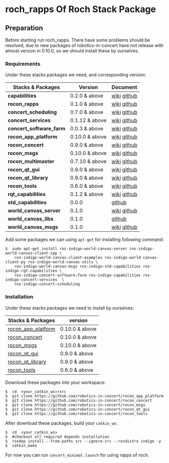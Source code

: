 # roch_rapps Of Roch Stack Package

## Preparation

Before starting run roch_rapps. There have some problems should be resolved, due to new packages of robotics-in-concert have not release with almost version in 0.10.0, so we should install these by ourselves.

### Requirements

Under these stacks packages we need, and corresponding version:

Stacks & Packages | Version | Document |
---------------- | ----------------- | ------------------|
**capabilities** | 0.2.0 & above | [wiki](https://wiki.ros.org/capabilities) [github](https://github.com/osrf/capabilities) |
**rocon_rapps** | 0.1.0 & above | [wiki](https://wiki.ros.org/rocon_rapps) [github](https://github.com/robotics-in-concert/rocon_rapps) |
**concert_scheduling** | 0.7.0 & above | [wiki](https://wiki.ros.org/concert_sceduling) [github](https://github.com/utexas-bwi/concert_scheduling) |
**concert_services** | 0.1.12 & above | [wiki](https://wiki.ros.org/concert_services) [github](https://github.com/robotics-in-concert/concert_services) |
**concert_software_farm** | 0.0.3 & above | [wiki](https://wiki.ros.org/concert_software_farm) [github](https://github.com/robotics-in-concert/rocon_concert) |
**rocon_app_platform** | 0.10.0 & above | [wiki](https://wiki.ros.org/rocon_app_platform) [github](https://github.com/robotics-in-concert/rocon_app_platform) |
**rocon_concert** | 0.9.0 & above | [wiki](https://wiki.ros.org/rocon_concert) [github](https://github.com/robotics-in-concert/rocon_concert) |
**rocon_msgs** | 0.10.0 & above | [wiki](https://wiki.ros.org/rocon_msgs) [github](https://github.com/robotics-in-concert/rocon_msgs) |
**rocon_multimaster** | 0.7.10 & above | [wiki](https://wiki.ros.org/rocon_multimaster) [github](https://github.com/robotics-in-concert/rocon_multimaster) |
**rocon_qt_gui** | 0.9.0 & above | [wiki](http://wiki.ros.org/rocon_qt_gui) [github](https://github.com/robotics-in-concert/rocon_qt_gui) |
**rocon_qt_library** | 0.9.0 & above | [wiki](http://wiki.ros.org/rocon_qt_library) [github](https://github.com/robotics-in-concert/rocon_qt_gui) |
**rocon_tools** | 0.6.0 & above | [wiki](http://wiki.ros.org/rocon_tools) [github](https://github.com/robotics-in-concert/rocon_tools) |
**rqt_capabilities** | 0.1.2 & above | [wiki](http://wiki.ros.org/rqt_capabilities) [github](https://github.com/osrf/rqt_capabilities) |
**std_capabilities** | 0.0.0 |  [github](https://github.com/osrf/std_capabilities) |
**world_canvas_server** | 0.1.0 | [wiki](http://wiki.ros.org/world_canvas_server) [github](https://github.com/corot/world_canvas) |
**world_canvas_libs** | 0.1.0 | [github](https://github.com/corot/world_canvas_libs) |
**world_canvas_msgs** | 0.1.0 | [wiki](http://wiki.ros.org/world_canvas_msgs) [github](https://github.com/corot/world_canvas_msgs) |

Add some packages we can using `````apt-get````` for installing following command:
```
$  sudo apt-get install ros-indigo-world-canvas-server ros-indigo-world-canvas-client-cpp \
    ros-indigo-world-canvas-client-examples ros-indigo-world-canvas-client-py ros-indigo-world-canvas-utils \
    ros-indigo-world-canvas-msgs ros-indigo-std-capabilities ros-indigo-rqt-capabilities \
    ros-indigo-concert-software-farm ros-indigo-capabilities ros-indigo-concert-services  \
    ros-indigo-concert-scheduling 
```
### Installation

Under these stacks packages we need to install by ourselves:

Stacks & Packages | version |
------------------- | ------------------- |
[rocon_app_platform](https://github.com/robotics-in-concert/rocon_app_platform) | 0.10.0 & above |
[rocon_concert](https://github.com/robotics-in-concert/rocon_concert) | 0.10.0 & above |
[rocon_msgs](https://github.com/robotics-in-concert/rocon_msgs) | 0.10.0 & above |
[rocon_qt_gui](https://github.com/robotics-in-concert/rocon_qt_gui) | 0.9.0 & above |
[rocon_qt_library](https://github.com/robotics-in-concert/rocon_qt_library) | 0.9.0 & above |
[rocon_tools](https://github.com/robotics-in-concert/rocon_tools) | 0.6.0 & above |

Download these packages into your workspace:
```
$  cd  <your_catkin_ws>/src
$  git clone https://github.com/robotics-in-concert/rocon_app_platform
$  git clone https://github.com/robotics-in-concert/rocon_concert
$  git clone https://github.com/robotics-in-concert/rocon_msgs
$  git clone https://github.com/robotics-in-concert/rocon_qt_gui
$  git clone https://github.com/robotics-in-concert/rocon_tools
```
After download these packages, build your ```catkin_ws```:
```
$  cd  <your_catkin_ws>
$  #checkout all required depends installation
$  rosdep install --from-paths src --ignore-src --rosdistro indigo -y 
$  catkin_make
```
For now you can run ```concert_minimal.launch``` for using rapps of roch.


